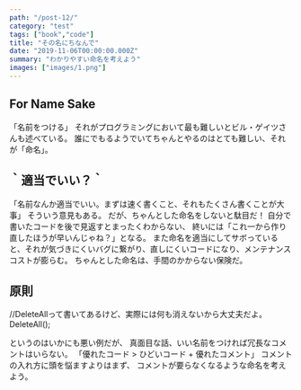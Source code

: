 ```yaml
---
path: "/post-12/"
category: "test"
tags: ["book","code"]
title: "その名にちなんで"
date: "2019-11-06T00:00:00.000Z"
summary: "わかりやすい命名を考えよう"
images: ["images/1.png"]
---
```


## For Name Sake

「名前をつける」
それがプログラミングにおいて最も難しいとビル・ゲイツさんも述べている。
誰にでもるようでいてちゃんとやるのはとても難しい、それが「命名」。

## ｀適当でいい？｀

「名前なんか適当でいい。まずは速く書くこと、それもたくさん書くことが大事」
そういう意見もある。
だが、ちゃんとした命名をしないと駄目だ！
自分で書いたコードを後で見返すとまったくわからない、
終いには「これ一から作り直したほうが早いんじゃね？」となる。
また命名を適当にしてサボっていると、それが気づきにくいバグに繋がり、直しにくいコードになり、メンテナンスコストが膨らむ。
ちゃんとした命名は、手間のかからない保険だ。

## 原則

//DeleteAllって書いてあるけど、実際には何も消えないから大丈夫だよ。  
DeleteAll();  

というのはいかにも悪い例だが、
真面目な話、いい名前をつければ冗長なコメントはいらない。
「優れたコード > ひどいコード + 優れたコメント」
コメントの入れ方に頭を悩ますよりはまず、
コメントが要らなくなるような命名を考えよう。
